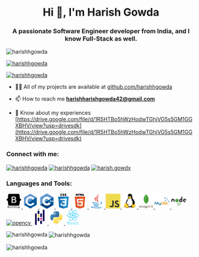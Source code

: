 <h1 align="center">Hi 👋, I'm Harish Gowda</h1>
<h3 align="center">A passionate Software Engineer developer from India, and I know Full-Stack as well.</h3>

<p align="left"> <img src="https://komarev.com/ghpvc/?username=harishhgowda&label=Profile%20views&color=0e75b6&style=flat" alt="harishhgowda" /> </p>

<p align="left"> <a href="https://github.com/ryo-ma/github-profile-trophy"><img src="https://github-profile-trophy.vercel.app/?username=harishhgowda" alt="harishhgowda" /></a> </p>

<p align="left"> <a href="https://twitter.com/harishhgowda" target="blank"><img src="https://img.shields.io/twitter/follow/harishhgowda?logo=twitter&style=for-the-badge" alt="harishhgowda" /></a> </p>

- 👨‍💻 All of my projects are available at [github.com/harishhgowda](github.com/harishhgowda)

- 📫 How to reach me **harishharishgowda42@gmail.com**

- 📄 Know about my experiences [https://drive.google.com/file/d/1R5HTBo5hWzHodwTGhjVG5s5GM1GGXBHV/view?usp=drivesdk](https://drive.google.com/file/d/1R5HTBo5hWzHodwTGhjVG5s5GM1GGXBHV/view?usp=drivesdk)

<h3 align="left">Connect with me:</h3>
<p align="left">
<a href="https://twitter.com/harishhgowda" target="blank"><img align="center" src="https://raw.githubusercontent.com/rahuldkjain/github-profile-readme-generator/master/src/images/icons/Social/twitter.svg" alt="harishhgowda" height="30" width="40" /></a>
<a href="https://linkedin.com/in/harishhgowda" target="blank"><img align="center" src="https://raw.githubusercontent.com/rahuldkjain/github-profile-readme-generator/master/src/images/icons/Social/linked-in-alt.svg" alt="harishhgowda" height="30" width="40" /></a>
<a href="https://instagram.com/harish.gowdx" target="blank"><img align="center" src="https://raw.githubusercontent.com/rahuldkjain/github-profile-readme-generator/master/src/images/icons/Social/instagram.svg" alt="harish.gowdx" height="30" width="40" /></a>
</p>

<h3 align="left">Languages and Tools:</h3>
<p align="left"> <a href="https://getbootstrap.com" target="_blank" rel="noreferrer"> <img src="https://raw.githubusercontent.com/devicons/devicon/master/icons/bootstrap/bootstrap-plain-wordmark.svg" alt="bootstrap" width="40" height="40"/> </a> <a href="https://www.cprogramming.com/" target="_blank" rel="noreferrer"> <img src="https://raw.githubusercontent.com/devicons/devicon/master/icons/c/c-original.svg" alt="c" width="40" height="40"/> </a> <a href="https://www.w3schools.com/cpp/" target="_blank" rel="noreferrer"> <img src="https://raw.githubusercontent.com/devicons/devicon/master/icons/cplusplus/cplusplus-original.svg" alt="cplusplus" width="40" height="40"/> </a> <a href="https://www.w3schools.com/css/" target="_blank" rel="noreferrer"> <img src="https://raw.githubusercontent.com/devicons/devicon/master/icons/css3/css3-original-wordmark.svg" alt="css3" width="40" height="40"/> </a> <a href="https://www.w3.org/html/" target="_blank" rel="noreferrer"> <img src="https://raw.githubusercontent.com/devicons/devicon/master/icons/html5/html5-original-wordmark.svg" alt="html5" width="40" height="40"/> </a> <a href="https://www.java.com" target="_blank" rel="noreferrer"> <img src="https://raw.githubusercontent.com/devicons/devicon/master/icons/java/java-original.svg" alt="java" width="40" height="40"/> </a> <a href="https://developer.mozilla.org/en-US/docs/Web/JavaScript" target="_blank" rel="noreferrer"> <img src="https://raw.githubusercontent.com/devicons/devicon/master/icons/javascript/javascript-original.svg" alt="javascript" width="40" height="40"/> </a> <a href="https://www.linux.org/" target="_blank" rel="noreferrer"> <img src="https://raw.githubusercontent.com/devicons/devicon/master/icons/linux/linux-original.svg" alt="linux" width="40" height="40"/> </a> <a href="https://www.mongodb.com/" target="_blank" rel="noreferrer"> <img src="https://raw.githubusercontent.com/devicons/devicon/master/icons/mongodb/mongodb-original-wordmark.svg" alt="mongodb" width="40" height="40"/> </a> <a href="https://www.mysql.com/" target="_blank" rel="noreferrer"> <img src="https://raw.githubusercontent.com/devicons/devicon/master/icons/mysql/mysql-original-wordmark.svg" alt="mysql" width="40" height="40"/> </a> <a href="https://nodejs.org" target="_blank" rel="noreferrer"> <img src="https://raw.githubusercontent.com/devicons/devicon/master/icons/nodejs/nodejs-original-wordmark.svg" alt="nodejs" width="40" height="40"/> </a> <a href="https://opencv.org/" target="_blank" rel="noreferrer"> <img src="https://www.vectorlogo.zone/logos/opencv/opencv-icon.svg" alt="opencv" width="40" height="40"/> </a> <a href="https://pandas.pydata.org/" target="_blank" rel="noreferrer"> <img src="https://raw.githubusercontent.com/devicons/devicon/2ae2a900d2f041da66e950e4d48052658d850630/icons/pandas/pandas-original.svg" alt="pandas" width="40" height="40"/> </a> <a href="https://www.python.org" target="_blank" rel="noreferrer"> <img src="https://raw.githubusercontent.com/devicons/devicon/master/icons/python/python-original.svg" alt="python" width="40" height="40"/> </a> <a href="https://reactjs.org/" target="_blank" rel="noreferrer"> <img src="https://raw.githubusercontent.com/devicons/devicon/master/icons/react/react-original-wordmark.svg" alt="react" width="40" height="40"/> </a> </p>

<p><img align="left" src="https://github-readme-stats.vercel.app/api/top-langs?username=harishhgowda&show_icons=true&locale=en&layout=compact" alt="harishhgowda" /></p>

<p>&nbsp;<img align="center" src="https://github-readme-stats.vercel.app/api?username=harishhgowda&show_icons=true&locale=en" alt="harishhgowda" /></p>

<p><img align="center" src="https://github-readme-streak-stats.herokuapp.com/?user=harishhgowda&" alt="harishhgowda" /></p> 

